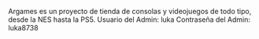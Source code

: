 Argames es un proyecto de tienda de consolas y videojuegos de todo tipo, desde la NES hasta la PS5.
Usuario del Admin: luka
Contraseña del Admin: luka8738
